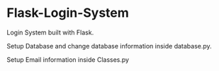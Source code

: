# Flask-Login-System
Login System built with Flask.

Setup Database and change database information inside database.py.

Setup Email information inside Classes.py
